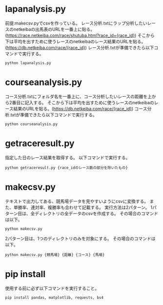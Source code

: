 # lapanalysis.py
前提:makecsv.pyでcsvを作っている。
レース分析.txtにラップ分析したいレースのnetkeibaの出馬表のURLを一番上に貼る。(https://race.netkeiba.com/race/shutuba.html?race_id={race_id})
そこから下は平均を出すために使うレースのnetkeibaのレース結果のURLを貼る。(https://db.netkeiba.com/race/{race_id})
レース分析.txtが準備できたら以下コマンドで実行する。
```
python lapanalysis.py
```

# courseanalysis.py
コース分析.txtにフォルダ名を一番上に、コース分析したいレースの距離を上から2番目に記入する。
そこから下は平均を出すために使うレースのnetkeibaのレース結果のURLを貼る。(https://db.netkeiba.com/race/{race_id})
コース分析.txtが準備できたら以下コマンドで実行する。
```
python courseanalysis.py
```

# getraceresult.py
指定した日のレース結果を取得する。
以下コマンドで実行する。
```
python getraceresult.py {race_idのレース数の部分を除いたもの}
```

# makecsv.py
テキストで出力してある、競馬場データを見やすいようにcsvに変換する。
また、単勝率、連対率、複勝率も合わせて記載する。
実行方法は2パターン。
1パターン目は、全ディレクトリの全データのcsvを作成する。
その場合のコマンドは以下。
```
python makecsv.py
```
2パターン目は、1つのディレクトリのみを対象にする。
その場合のコマンドは以下。
```
python makecsv.py {競馬場} {距離} {コース} {馬場}
```

# pip install
使用する前に必ず以下コマンドを実行すること。
```
pip install pandas, matplotlib, requests, bs4
```